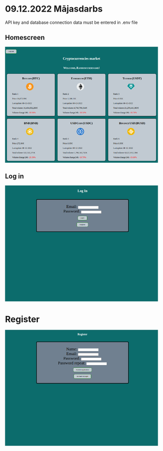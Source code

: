 # 09.12.2022 Mājasdarbs

API key and database connection data must be entered in .env file

## Homescreen
![Screenshot](https://github.com/NiksKphp/Screenshots/blob/main/09-12_01.png)
## Log in
![Screenshot](https://github.com/NiksKphp/Screenshots/blob/main/09-12_02.png)
# Register
![Screenshot](https://github.com/NiksKphp/Screenshots/blob/main/09-12_03.png)
